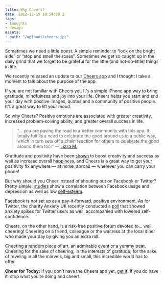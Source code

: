 ```yaml
---
title: Why Cheers?
date: 2012-12-15 10:54:00 Z
tags:
- thoughts
- design
assets:
- path: "/uploads/cheers.jpg"
---
```


Sometimes we need a little boost. A simple reminder to “look on the bright side” or “stop and smell the roses”. Sometimes we get so caught up in the daily grind that we forget to be grateful for the little (and not-so-little) things in life.

We recently released an update to our <a href="http://www.chee.rs/" title="Cheers App: Cheers to what you love!">Cheers app</a> and I thought I take a moment to talk about the purpose of the app.

If you are not familiar with Cheers yet. It's a simple iPhone app way to bring gratitude, mindfulness and joy into your life. Cheers helps you start and end your day with positive images, quotes and a community of positive people. It’s a great way to lift your mood.

So why Cheers? Positive emotions are associated with greater creativity, increased problem-solving ability, and greater overall success in life.

> “… you are paving the road to a better community with this app. It totally fulfills a need to celebrate the good around us in a public way, which in turn sets off a chain reaction for others to celebrate the good around them too!” — <a href="http://www.chee.rs/company/cheerful-reactions">Lizza M.</a>

Gratitude and positivity have been <a href="http://www.spring.org.uk/2008/12/better-mood-from-gratitude-2-minute.php" title="Better Mood from Gratitude: 2 Minute Exercise – Start Now!">shown</a> to boost creativity and success as well as increase overall <a href="http://www.spring.org.uk/2007/09/practicing-gratitude-can-increase.php">happiness</a>, and Cheers is a great way to get your positivity fix anywhere — at home, abroad — wherever you can carry your phone!

But why should you Cheer instead of shouting out on Facebook or Twitter? Pretty simple, <a href="http://info.uwe.ac.uk/news/uwenews/news.aspx?id=2311" title="Study: Adolescent girls who over use internet and social media suffer lower self-esteem and negative body image">studies</a> show a correlation between Facebook usage and depression as well as low <a href="http://www.livescience.com/18324-facebook-depression-social-comparison.html">self-esteem</a>.

Facebook is not set up as a pay-it-forward, positive environment. As for Twitter, the charity Anxiety UK recently conducted a <a href="http://www.mediabistro.com/alltwitter/twitter-anxiety-study_b25123">poll</a> that showed anxiety spikes for Twitter users as well, accompanied with lowered self-confidence.

Cheers, on the other hand, is a risk-free positive forum devoted to… well, cheering! Cheering on a friend, colleague or the waitress at the local diner who made your day by giving you an extra roll.

Cheering a random piece of art, an admirable event or a yummy treat. Cheering for the sake of cheering; in the interests of gratitude; for the sake of reveling in all the marvels, big and small, this incredible world has to offer.

**Cheer for Today:** If you don’t have the Cheers app yet, <a title="Get the Free Cheers iPhone App" href="http://www.chee.rs/" target="_blank">get it</a>! If you do have it, stop what you’re doing and cheer!
